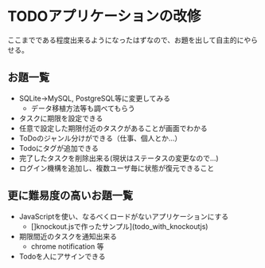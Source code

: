 # TODOアプリケーションの改修

ここまでである程度出来るようになったはずなので、お題を出して自主的にやらせる。

## お題一覧
* SQLite→MySQL, PostgreSQL等に変更してみる
	* データ移植方法等も調べてもらう
* タスクに期限を設定できる
* 任意で設定した期限付近のタスクがあることが画面でわかる
* ToDoのジャンル分けができる（仕事、個人とか...）
* Todoにタグが追加できる
* 完了したタスクを削除出来る(現状はステータスの変更なので...)
* ログイン機構を追加し、複数ユーザ毎に状態が復元できること

## 更に難易度の高いお題一覧
* JavaScriptを使い、なるべくロードがないアプリケーションにする
	* []knockout.jsで作ったサンプル](todo_with_knockoutjs)
* 期限間近のタスクを通知出来る
	* chrome notification 等
* Todoを人にアサインできる